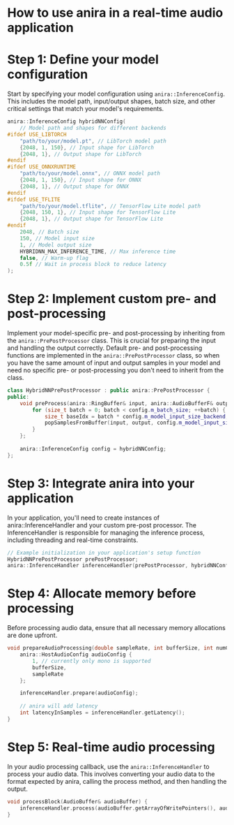 # How to use anira in a real-time audio application

# Step 1: Define your model configuration
Start by specifying your model configuration using ```anira::InferenceConfig```. This includes the model path, input/output shapes, batch size, and other critical settings that match your model's requirements.
```cpp
anira::InferenceConfig hybridNNConfig(
    // Model path and shapes for different backends
#ifdef USE_LIBTORCH
    "path/to/your/model.pt", // LibTorch model path
    {2048, 1, 150}, // Input shape for LibTorch
    {2048, 1}, // Output shape for LibTorch
#endif
#ifdef USE_ONNXRUNTIME
    "path/to/your/model.onnx", // ONNX model path
    {2048, 1, 150}, // Input shape for ONNX
    {2048, 1}, // Output shape for ONNX
#endif
#ifdef USE_TFLITE
    "path/to/your/model.tflite", // TensorFlow Lite model path
    {2048, 150, 1}, // Input shape for TensorFlow Lite
    {2048, 1}, // Output shape for TensorFlow Lite
#endif
    2048, // Batch size
    150, // Model input size
    1, // Model output size
    HYBRIDNN_MAX_INFERENCE_TIME, // Max inference time
    false, // Warm-up flag
    0.5f // Wait in process block to reduce latency
);
```

# Step 2: Implement custom pre- and post-processing
Implement your model-specific pre- and post-processing by inheriting from the ```anira::PrePostProcessor``` class. This is crucial for preparing the input and handling the output correctly. Default pre- and post-processing functions are implemented in the ```anira::PrePostProcessor``` class, so when you have the same amount of input and output samples in your model and need no specific pre- or post-processing you don't need to inherit from the class. 
```cpp
class HybridNNPrePostProcessor : public anira::PrePostProcessor {
public:
    void preProcess(anira::RingBuffer& input, anira::AudioBufferF& output, [[maybe_unused]] anira::InferenceBackend currentInferenceBackend) override {
        for (size_t batch = 0; batch < config.m_batch_size; ++batch) {
            size_t baseIdx = batch * config.m_model_input_size_backend;
            popSamplesFromBuffer(input, output, config.m_model_input_size, config.m_model_input_size_backend-config.m_model_input_size, baseIdx);
        }
    };
    
    anira::InferenceConfig config = hybridNNConfig;
};

```

# Step 3: Integrate anira into your application
In your application, you'll need to create instances of anira::InferenceHandler and your custom pre-post processor. The InferenceHandler is responsible for managing the inference process, including threading and real-time constraints.

```cpp
// Example initialization in your application's setup function
HybridNNPrePostProcessor prePostProcessor;
anira::InferenceHandler inferenceHandler(prePostProcessor, hybridNNConfig);
```

# Step 4: Allocate memory before processing
Before processing audio data, ensure that all necessary memory allocations are done upfront. 

```cpp
void prepareAudioProcessing(double sampleRate, int bufferSize, int numChannels) {
    anira::HostAudioConfig audioConfig {
        1, // currently only mono is supported
        bufferSize,
        sampleRate
    };

    inferenceHandler.prepare(audioConfig);
    
    // anira will add latency  
    int latencyInSamples = inferenceHandler.getLatency();
}
```

# Step 5: Real-time audio processing
In your audio processing callback, use the ```anira::InferenceHandler``` to process your audio data. This involves converting your audio data to the format expected by anira, calling the process method, and then handling the output.
```cpp
void processBlock(AudioBuffer& audioBuffer) {
    inferenceHandler.process(audioBuffer.getArrayOfWritePointers(), audioBuffer.getNumSamples());
}
```
